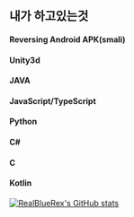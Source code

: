 ## 내가 하고있는것

#### Reversing Android APK(smali)
#### Unity3d
#### JAVA
#### JavaScript/TypeScript
#### Python
#### C#
#### C
#### Kotlin

[![RealBlueRex's GitHub stats](https://github-readme-stats.vercel.app/api?username=RealBlueRex&show_icons=true&theme=dracula)](https://github.com/anuraghazra/github-readme-stats)
